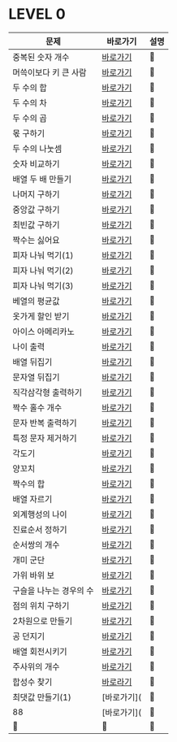 # LEVEL 0

|문제|바로가기|설명|
|------|---|---|
|중복된 숫자 개수|[바로가기](https://github.com/CSHcode/Programmers/tree/main/LEVEL%200/%EC%A4%91%EB%B3%B5%EB%90%9C%20%EC%88%AB%EC%9E%90%20%EA%B0%9C%EC%88%98)|:hammer:|
|머쓱이보다 키 큰 사람|[바로가기](https://github.com/CSHcode/Programmers/tree/main/LEVEL%200/%EC%A4%91%EB%B3%B5%EB%90%9C%20%EC%88%AB%EC%9E%90%20%EA%B0%9C%EC%88%98)|:hammer:|
|두 수의 합|[바로가기](https://github.com/CSHcode/Programmers/tree/main/LEVEL%200/%EB%91%90%20%EC%88%98%EC%9D%98%20%ED%95%A9)|:hammer:|
|두 수의 차|[바로가기](https://github.com/CSHcode/Programmers/tree/main/LEVEL%200/%EB%91%90%20%EC%88%98%EC%9D%98%20%EC%B0%A8)|:hammer:|
|두 수의 곱|[바로가기](https://github.com/CSHcode/Programmers/tree/main/LEVEL%200/%EB%91%90%20%EC%88%98%EC%9D%98%20%EA%B3%B1)|:hammer:|
|몫 구하기|[바로가기](https://github.com/CSHcode/Programmers/tree/main/LEVEL%200/%EB%AA%AB%20%EA%B5%AC%ED%95%98%EA%B8%B0)|:hammer:|
|두 수의 나눗셈|[바로가기](https://github.com/CSHcode/Programmers/tree/main/LEVEL%200/%EB%91%90%20%EC%88%98%EC%9D%98%20%EB%82%98%EB%88%97%EC%85%88)|:hammer:|
|숫자 비교하기|[바로가기](https://github.com/CSHcode/Programmers/tree/main/LEVEL%200/%EC%88%AB%EC%9E%90%20%EB%B9%84%EA%B5%90%ED%95%98%EA%B8%B0)|:hammer:|
|배열 두 배 만들기|[바로가기](https://github.com/CSHcode/Programmers/tree/main/LEVEL%200/%EC%88%AB%EC%9E%90%20%EB%B9%84%EA%B5%90%ED%95%98%EA%B8%B0)|:hammer:|
|나머지 구하기|[바로가기](https://github.com/CSHcode/Programmers/tree/main/LEVEL%200/%EB%82%98%EB%A8%B8%EC%A7%80%20%EA%B5%AC%ED%95%98%EA%B8%B0)|:hammer:|
|중앙값 구하기|[바로가기](https://github.com/CSHcode/Programmers/tree/main/LEVEL%200/%EC%A4%91%EC%95%99%EA%B0%92%20%EA%B5%AC%ED%95%98%EA%B8%B0)|:hammer:|
|최빈값 구하기|[바로가기](https://github.com/CSHcode/Programmers/tree/main/LEVEL%200/%EC%B5%9C%EB%B9%88%EA%B0%92%20%EA%B5%AC%ED%95%98%EA%B8%B0)|:hammer:|
|짝수는 싫어요|[바로가기](https://github.com/CSHcode/Programmers/tree/main/LEVEL%200/%EC%A7%9D%EC%88%98%EB%8A%94%20%EC%8B%AB%EC%96%B4%EC%9A%94)|:hammer:|
|피자 나눠 먹기(1)|[바로가기](https://github.com/CSHcode/Programmers/tree/main/LEVEL%200/%ED%94%BC%EC%9E%90%20%EB%82%98%EB%88%A0%20%EB%A8%B9%EA%B8%B0(1))|:hammer:|
|피자 나눠 먹기(2)|[바로가기](https://github.com/CSHcode/Programmers/tree/main/LEVEL%200/%ED%94%BC%EC%9E%90%20%EB%82%98%EB%88%A0%20%EB%A8%B9%EA%B8%B0(2))|:hammer:|
|피자 나눠 먹기(3)|[바로가기](https://github.com/CSHcode/Programmers/tree/main/LEVEL%200/%ED%94%BC%EC%9E%90%20%EB%82%98%EB%88%A0%20%EB%A8%B9%EA%B8%B0(3))|:hammer:|
|베열의 평균값|[바로가기](https://github.com/CSHcode/Programmers/tree/main/LEVEL%200/%EB%B0%B0%EC%97%B4%EC%9D%98%20%ED%8F%89%EA%B7%A0%EA%B0%92)|:hammer:|
|옷가게 할인 받기|[바로가기](https://github.com/CSHcode/Programmers/tree/main/LEVEL%200/%EC%98%B7%EA%B0%80%EA%B2%8C%20%ED%95%A0%EC%9D%B8%20%EB%B0%9B%EA%B8%B0)|:hammer:|
|아이스 아메리카노|[바로가기](https://github.com/CSHcode/Programmers/tree/main/LEVEL%200/%EC%95%84%EC%9D%B4%EC%8A%A4%20%EC%95%84%EB%A9%94%EB%A6%AC%EC%B9%B4%EB%85%B8)|:hammer:|
|나이 출력|[바로가기](https://github.com/CSHcode/Programmers/tree/main/LEVEL%200/%EB%82%98%EC%9D%B4%20%EC%B6%9C%EB%A0%A5)|:hammer:|
|배열 뒤집기|[바로가기](https://github.com/CSHcode/Programmers/tree/main/LEVEL%200/%EB%B0%B0%EC%97%B4%20%EB%92%A4%EC%A7%91%EA%B8%B0)|:hammer:|
|문자열 뒤집기|[바로가기](https://github.com/CSHcode/Programmers/tree/main/LEVEL%200/%EB%AC%B8%EC%9E%90%EC%97%B4%20%EB%92%A4%EC%A7%91%EA%B8%B0)|:hammer:|
|직각삼각형 출력하기|[바로가기](https://github.com/CSHcode/Programmers/tree/main/LEVEL%200/%EC%A7%81%EA%B0%81%EC%82%BC%EA%B0%81%ED%98%95%20%EC%B6%9C%EB%A0%A5%ED%95%98%EA%B8%B0)|:hammer:|
|짝수 홀수 개수|[바로가기](https://github.com/CSHcode/Programmers/tree/main/LEVEL%200/%EC%A7%9D%EC%88%98%20%ED%99%80%EC%88%98%20%EA%B0%9C%EC%88%98)|:hammer:|
|문자 반복 출력하기|[바로가기](https://github.com/CSHcode/Programmers/tree/main/LEVEL%200/%EB%AC%B8%EC%9E%90%20%EB%B0%98%EB%B3%B5%20%EC%B6%9C%EB%A0%A5%ED%95%98%EA%B8%B0)|:hammer:|
|특정 문자 제거하기|[바로가기](https://github.com/CSHcode/Programmers/tree/main/LEVEL%200/%ED%8A%B9%EC%A0%95%20%EB%AC%B8%EC%9E%90%20%EC%A0%9C%EA%B1%B0%ED%95%98%EA%B8%B0)|:hammer:|
|각도기|[바로가기](https://github.com/CSHcode/Programmers/tree/main/LEVEL%200/%EA%B0%81%EB%8F%84%EA%B8%B0)|:hammer:|
|양꼬치|[바로가기](https://github.com/CSHcode/Programmers/tree/main/LEVEL%200/%EC%96%91%EA%BC%AC%EC%B9%98)|:hammer:|
|짝수의 합|[바로가기](https://github.com/CSHcode/Programmers/tree/main/LEVEL%200/%EC%A7%9D%EC%88%98%EC%9D%98%20%ED%95%A9)|:hammer:|
|배열 자르기|[바로가기](https://github.com/CSHcode/Programmers/tree/main/LEVEL%200/%EB%B0%B0%EC%97%B4%20%EC%9E%90%EB%A5%B4%EA%B8%B0)|:hammer:|
|외계행성의 나이|[바로가기](https://github.com/CSHcode/Programmers/tree/main/LEVEL%200/%EC%99%B8%EA%B3%84%ED%96%89%EC%84%B1%EC%9D%98%20%EB%82%98%EC%9D%B4)|:hammer:|
|진료순서 정하기|[바로가기](https://github.com/CSHcode/Programmers/tree/main/LEVEL%200/%EC%A7%84%EB%A3%8C%20%EC%88%9C%EC%84%9C%20%EC%A0%95%ED%95%98%EA%B8%B0)|:hammer:|
|순서쌍의 개수|[바로가기](https://github.com/CSHcode/Programmers/tree/main/LEVEL%200/%EC%88%9C%EC%84%9C%EC%8C%8D%EC%9D%98%20%EA%B0%9C%EC%88%98)|:hammer:|
|개미 군단|[바로가기](https://github.com/CSHcode/Programmers/tree/main/LEVEL%200/%EA%B0%9C%EB%AF%B8%20%EA%B5%B0%EB%8B%A8)|:hammer:|
|가위 바위 보|[바로가기](https://github.com/CSHcode/Programmers/tree/main/LEVEL%200/%EA%B0%80%EC%9C%84%20%EB%B0%94%EC%9C%84%20%EB%B3%B4)|:hammer:|
|구슬을 나누는 경우의 수|[바로가기](https://github.com/CSHcode/Programmers/tree/main/LEVEL%200/%EA%B5%AC%EC%8A%AC%EC%9D%84%20%EB%82%98%EB%88%84%EB%8A%94%20%EA%B2%BD%EC%9A%B0%EC%9D%98%20%EC%88%98)|:hammer:|
|점의 위치 구하기|[바로가기](https://github.com/CSHcode/Programmers/tree/main/LEVEL%200/%EC%A0%90%EC%9D%98%20%EC%9C%84%EC%B9%98%20%EA%B5%AC%ED%95%98%EA%B8%B0)|:hammer:|
|2차원으로 만들기|[바로가기](https://github.com/CSHcode/Programmers/tree/main/LEVEL%200/2%EC%B0%A8%EC%9B%90%EC%9C%BC%EB%A1%9C%20%EB%A7%8C%EB%93%A4%EA%B8%B0)|:hammer:|
|공 던지기|[바로가기](https://github.com/CSHcode/Programmers/tree/main/LEVEL%200/%EA%B3%B5%20%EB%8D%98%EC%A7%80%EA%B8%B0)|:hammer:|
|배열 회전시키기|[바로가기](https://github.com/CSHcode/Programmers/tree/main/LEVEL%200/%EB%B0%B0%EC%97%B4%20%ED%9A%8C%EC%A0%84%EC%8B%9C%ED%82%A4%EA%B8%B0)|:hammer:|
|주사위의 개수|[바로가기](https://github.com/CSHcode/Programmers/tree/main/LEVEL%200/%EC%A3%BC%EC%82%AC%EC%9C%84%EC%9D%98%20%EA%B0%9C%EC%88%98)|:hammer:|
|합성수 찾기|[바로라기](https://github.com/CSHcode/Programmers/tree/main/LEVEL%200/%ED%95%A9%EC%84%B1%EC%88%98%20%EC%B0%BE%EA%B8%B0)|:hammer:|
|최댓값 만들기(1)|[바로가기](|:hammer:|
|88|[바로가기](|:hammer:|
|:hammer:|:hammer:|:hammer:|
